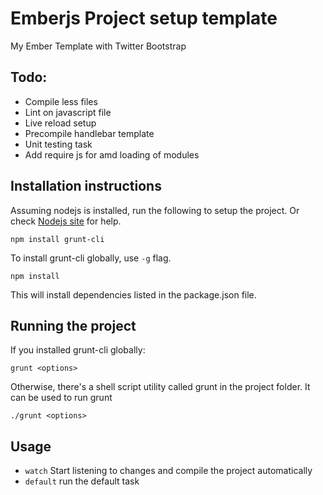 # Emberjs Project setup template

My Ember Template with Twitter Bootstrap

## Todo:
* Compile less files
* Lint on javascript file
* Live reload setup
* Precompile handlebar template
* Unit testing task
* Add require js for amd loading of modules

## Installation instructions

Assuming nodejs is installed, run the following to setup the project. Or check [Nodejs site](http://nodejs.org) for help.

    npm install grunt-cli

To install grunt-cli globally, use <code>-g</code> flag. <br />

    npm install

This will install dependencies listed in the package.json file. <br />

## Running the project

If you installed grunt-cli globally:

    grunt <options>

Otherwise, there's a shell script utility called grunt in the project folder. It can be used to run grunt <br />

    ./grunt <options>

## Usage
    
* `watch` Start listening to changes and compile the project automatically
* `default` run the default task

